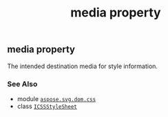 ﻿---
title: media property
second_title: Aspose.SVG for Python via .NET API References
description: 
type: docs
weight: 80
url: /python-net/aspose.svg.dom.css/icssstylesheet/media/
is_root: false
---

## media property


The intended destination media for style information.

### See Also
* module [`aspose.svg.dom.css`](../../)
* class [`ICSSStyleSheet`](/svg/python-net/aspose.svg.dom.css/icssstylesheet)
